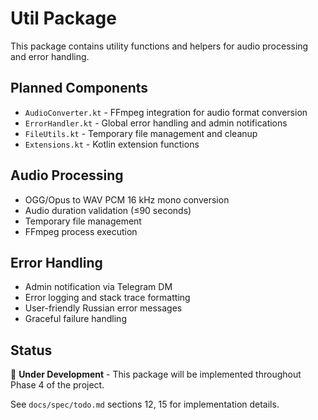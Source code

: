# Util Package

This package contains utility functions and helpers for audio processing and error handling.

## Planned Components

- `AudioConverter.kt` - FFmpeg integration for audio format conversion
- `ErrorHandler.kt` - Global error handling and admin notifications
- `FileUtils.kt` - Temporary file management and cleanup
- `Extensions.kt` - Kotlin extension functions

## Audio Processing

- OGG/Opus to WAV PCM 16 kHz mono conversion
- Audio duration validation (≤90 seconds)
- Temporary file management
- FFmpeg process execution

## Error Handling

- Admin notification via Telegram DM
- Error logging and stack trace formatting
- User-friendly Russian error messages
- Graceful failure handling

## Status

🚧 **Under Development** - This package will be implemented throughout Phase 4 of the project.

See `docs/spec/todo.md` sections 12, 15 for implementation details.